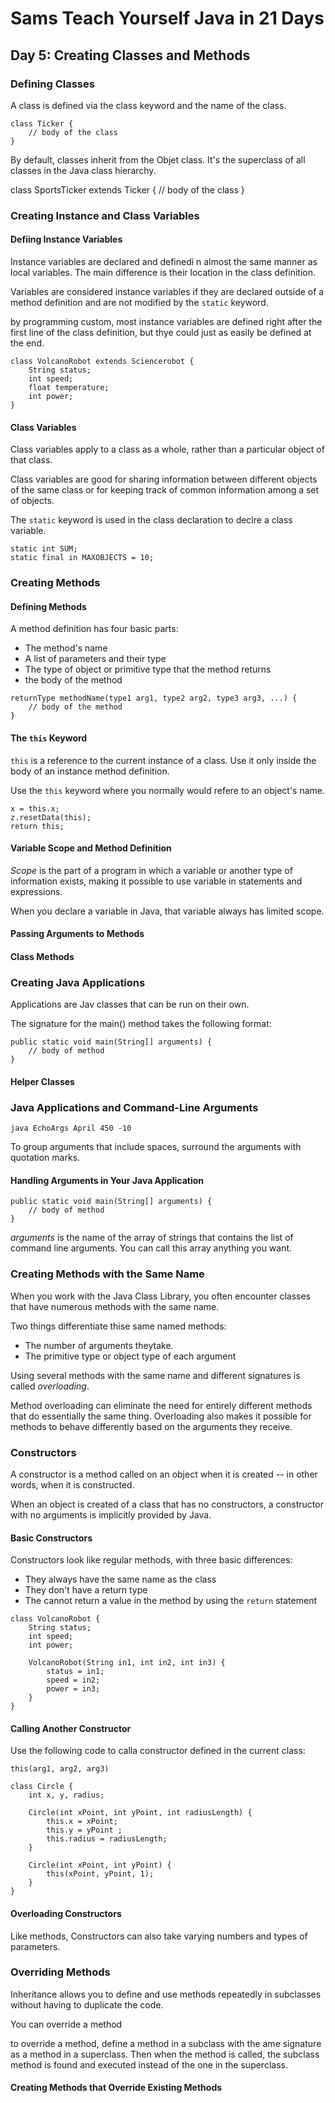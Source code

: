 # Sams Teach Yourself Java in 21 Days

## Day 5: Creating Classes and Methods

### Defining Classes

A class is defined via the class keyword and the name of the class.

```
class Ticker {
    // body of the class
}
```

By default, classes inherit from the Objet class. It's the superclass of all classes in the Java class hierarchy.

class SportsTicker extends Ticker {
    // body of the class
}

### Creating Instance and Class Variables

#### Defiing Instance Variables

Instance variables are declared and definedi n almost the same manner as local variables.
The main difference is their location in the class definition.

Variables are considered instance variables if they are declared outside of a method definition and are not modified by the `static` keyword.

by programming custom, most instance variables are defined right after the first line of the class definition, but thye could just as easily be defined at the end.

```
class VolcanoRobot extends Sciencerobot {
    String status;
    int speed;
    float temperature;
    int power;
}
```

#### Class Variables

Class variables apply to a class as a whole, rather than a particular object of that class.

Class variables are good for sharing information between different objects of the same class or for keeping track of common information among a set of objects.

The `static` keyword is used in the class declaration to declre a class variable.

```
static int SUM;
static final in MAXOBJECTS = 10;
```

### Creating Methods

#### Defining Methods

A method definition has four basic parts:

* The method's name
* A list of parameters and their type
* The type of object or primitive type that the method returns
* the body of the method

```
returnType methodName(type1 arg1, type2 arg2, type3 arg3, ...) {
    // body of the method
}
```

#### The `this` Keyword

`this` is a reference to the current instance of a class. Use it only inside the body of an instance method definition.

Use the `this` keyword where you normally would refere to an object's name.

```
x = this.x;
z.resetData(this);
return this;
```

#### Variable Scope and Method Definition

*Scope* is the part of a program in which a variable or another type of information exists, making it possible to use variable in statements and expressions.

When you declare a variable in Java, that variable always has limited scope.

#### Passing Arguments to Methods

#### Class Methods

### Creating Java Applications

Applications are Jav classes that can be run on their own.

The signature for the main() method takes the following format:

```
public static void main(String[] arguments) {
    // body of method
}
```

#### Helper Classes

### Java Applications and Command-Line Arguments

`java EchoArgs April 450 -10`

To group arguments that include spaces, surround the arguments with quotation marks.

#### Handling Arguments in Your Java Application

```
public static void main(String[] arguments) {
    // body of method
}
```

*arguments* is the name of the array of strings that contains the list of command line arguments.
You can call this array anything you want.

### Creating Methods with the Same Name

When you work with the Java Class Library, you often encounter classes that have numerous methods with the same name.

Two things differentiate thise same named methods:
* The number of arguments theytake.
* The primitive type or object type of each argument

Using several methods with the same name and different signatures is called *overloading*.

Method overloading can eliminate the need for entirely different methods that do essentially the same thing. Overloading also makes it possible for methods to behave differently based on the arguments they receive.

### Constructors

A constructor is a method called on an object when it is created -- in other words, when it is constructed.

When an object is created of a class that has no constructors, a constructor with no arguments is implicitly provided by Java.

#### Basic Constructors

Constructors look like regular methods, with three basic differences:

* They always have the same name as the class
* They don't have a return type
* The cannot return a value in the method by using the `return` statement

```
class VolcanoRobot {
    String status;
    int speed;
    int power;

    VolcanoRobot(String in1, int in2, int in3) {
        status = in1;
        speed = in2;
        power = in3;
    }
}
```

#### Calling Another Constructor

Use the following code to calla constructor defined in the current class:

`this(arg1, arg2, arg3)`

```
class Circle {
    int x, y, radius;

    Circle(int xPoint, int yPoint, int radiusLength) {
        this.x = xPoint;
        this.y = yPoint ;
        this.radius = radiusLength;
    }

    Circle(int xPoint, int yPoint) {
        this(xPoint, yPoint, 1);
    }
}
```

#### Overloading Constructors

Like methods, Constructors can also take varying numbers and types of parameters.

### Overriding Methods

Inheritance allows you to define and use methods repeatedly in subclasses without having to duplicate the code.

You can override a method

to override a method, define a method in a subclass with the ame signature as a method in a superclass. Then when the method is called, the subclass method is found and executed instead of the one in the superclass.

#### Creating Methods that Override Existing Methods

